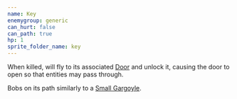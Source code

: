 ```yaml
---
name: Key
enemygroup: generic
can_hurt: false
can_path: true
hp: 1
sprite_folder_name: key
---
```


When killed, will fly to its associated [Door](#enemy-door) and unlock it, causing the door to open so that entities may pass through.

Bobs on its path similarly to a [Small Gargoyle](#enemy-gargoyle-small).
